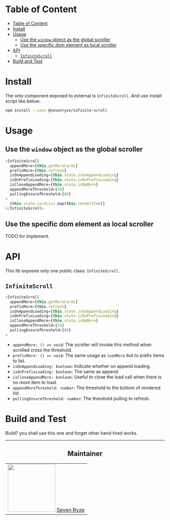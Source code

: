 # Table of Content

<!-- prettier-ignore-start -->

<!-- @import "[TOC]" {cmd="toc" depthFrom=1 depthTo=6 orderedList=false} -->

<!-- code_chunk_output -->

* [Table of Content](#table-of-content)
* [Install](#install)
* [Usage](#usage)
	* [Use the `window` object as the global scroller](#use-the-window-object-as-the-global-scroller)
	* [Use the specific dom element as local scroller](#use-the-specific-dom-element-as-local-scroller)
* [API](#api)
	* [`InfiniteScroll`](#infinitescroll)
* [Build and Test](#build-and-test)

<!-- /code_chunk_output -->

<!-- prettier-ignore-end -->

# Install

The only component exposed to external is `InfiniteScroll`. And use install script like below:

```bash
npm install --save @sevenryze/infinite-scroll
```

# Usage

## Use the `window` object as the global scroller

```JavaScript
<InfiniteScroll
  appendMore={this.getMoreCards}
  prefixMore={this.refresh}
  isOnAppendLoading={this.state.isOnAppendLoading}
  isOnPrefixLoading={this.state.isOnPrefixLoading}
  isCloseAppendMore={this.state.isNoMore}
  appendMoreThreshold={20}
  pullingEnsureThreshold={80}
>
  {this.state.cardList.map(this.renderItem)}
</InfiniteScroll>
```

## Use the specific dom element as local scroller

TODO for implement.

# API

This lib exposes only one public class: `InfiniteScroll`.

## `InfiniteScroll`

```JavaScript
<InfiniteScroll
  appendMore={this.getMoreCards}
  prefixMore={this.refresh}
  isOnAppendLoading={this.state.isOnAppendLoading}
  isOnPrefixLoading={this.state.isOnPrefixLoading}
  isCloseAppendMore={this.state.isNoMore}
  appendMoreThreshold={20}
  pullingEnsureThreshold={80}
>
```

- `appendMore: () => void`: The scroller will invoke this method when scrolled cross the threshold.
- `prefixMore: () => void`: The same usage as `loadMore` but to prefix items to list.
- `isOnAppendLoading: boolean`: Indicate whether on append loading.
- `isOnPrefixLoading: boolean`: The same as append.
- `isCloseAppendMore: boolean`: Useful to close the load call when there is no more item to load.
- `appendMoreThreshold: number`: The threshold to the bottom of rendered list.
- `pullingEnsureThreshold: number`: The threshold pulling to refresh.

# Build and Test

Build? you shall use this one and forget other hand-tired works.

---

<h2 align="center">Maintainer</h2>

<table>
  <tbody>
    <tr>
      <td align="center">
        <img width="150" height="150" src="https://avatars.githubusercontent.com/sevenryze?v=3">
        <a href="https://github.com/sevenryze">Seven Ryze</a>
      </td>
    </tr>
  </tbody>
</table>
